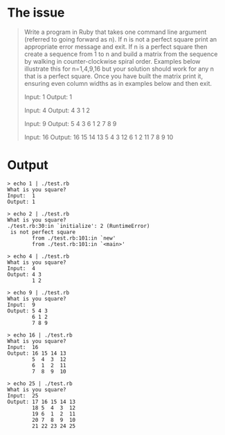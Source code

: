 # The issue

> Write a program in Ruby that takes one command line argument (referred to going forward as n).
> If n is not a perfect square print an appropriate error message and exit. If n is a perfect
> square then create a sequence from 1 to  n and build a matrix from the sequence by walking
> in counter-clockwise spiral order. Examples below illustrate this for n=1,4,9,16 but your
> solution should work for any n that is a perfect square. Once you have built the matrix print
> it, ensuring even column widths as in examples below and then exit.
> 
>   Input:  1
>   Output: 1
> 
>   Input:  4
>   Output: 4 3
>             1 2
> 
>   Input:  9
>   Output: 5 4 3
>           6 1 2
>           7 8 9
> 
>   Input:  16
>   Output: 16 15 14 13
>           5  4  3  12
>           6  1  2  11
>           7  8  9  10
  
# Output

    > echo 1 | ./test.rb
    What is you square?
    Input:  1
    Output: 1

    > echo 2 | ./test.rb
    What is you square?
    ./test.rb:30:in `initialize': 2 (RuntimeError)
     is not perfect square
            from ./test.rb:101:in `new'
            from ./test.rb:101:in `<main>'

    > echo 4 | ./test.rb
    What is you square?
    Input:  4
    Output: 4 3
            1 2

    > echo 9 | ./test.rb
    What is you square?
    Input:  9
    Output: 5 4 3
            6 1 2
            7 8 9

    > echo 16 | ./test.rb
    What is you square?
    Input:  16
    Output: 16 15 14 13
            5  4  3  12
            6  1  2  11
            7  8  9  10

    > echo 25 | ./test.rb
    What is you square?
    Input:  25
    Output: 17 16 15 14 13
            18 5  4  3  12
            19 6  1  2  11
            20 7  8  9  10
            21 22 23 24 25

